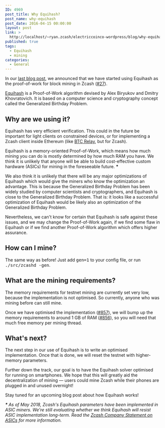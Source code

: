 ```yaml
---
ID: 4969
post_title: Why Equihash?
post_name: why-equihash
post_date: 2016-04-15 00:00:00
layout: post
link: >
  http://localhost/~ryan.zcash/electriccoinco-wordpress/blog/why-equihash/
published: true
tags:
  - Equihash
  - mining
categories:
  - General
---
```

<p>In our <a class="reference external" href="/blog/new-alpha-release-equihash-and-founders-reward/">last blog post</a>, we announced that we have started using Equihash as the proof-of-work for block mining in Zcash (<a class="reference external" href="https://github.com/zcash/zcash/issues/27">#27</a>).</p>
<p><a class="reference external" href="https://web.archive.org/web/20180304090546/http://wp.internetsociety.org/ndss/wp-content/uploads/sites/25/2017/09/equihash-asymmetric-proof-of-work-based-generalized-birthday-problem.pdf" target="_blank" rel="noopener noreferrer">Equihash</a> is a Proof-of-Work algorithm devised by Alex Biryukov and Dmitry Khovratovich. It is based on a computer science and cryptography concept called the Generalized Birthday Problem.</p>
<div id="why-are-we-using-it" class="section">
<h2>Why are we using it?</h2>
<p>Equihash has very efficient verification. This could in the future be important for light clients on constrained devices, or for implementing a Zcash client inside Ethereum (like <a class="reference external" href="http://btcrelay.org/">BTC Relay</a>, but for Zcash).</p>
<p>Equihash is a memory-oriented Proof-of-Work, which means how much mining you can do is mostly determined by how much RAM you have. We think it is unlikely that anyone will be able to build cost-effective custom hardware (ASICs) for mining in the foreseeable future. <strong>*</strong></p>
<p>We also think it is unlikely that there will be any major optimizations of Equihash which would give the miners who know the optimization an advantage. This is because the Generalized Birthday Problem has been widely studied by computer scientists and cryptographers, and Equihash is close to the Generalized Birthday Problem. That is: it looks like a successful optimization of Equihash would be likely also an optimization of the Generalized Birthday Problem.</p>
<p>Nevertheless, we can't know for certain that Equihash is safe against these issues, and we may change the Proof-of-Work again, if we find some flaw in Equihash or if we find another Proof-of-Work algorithm which offers higher assurance.</p>
</div>
<div id="how-can-i-mine" class="section">
<h2>How can I mine?</h2>
<p>The same way as before! Just add <tt class="docutils literal">gen=1</tt> to your config file, or run <tt class="docutils literal">./src/zcashd <span class="pre">-gen</span></tt>.</p>
</div>
<div id="what-are-the-mining-requirements" class="section">
<h2>What are the mining requirements?</h2>
<p>The memory requirements for testnet mining are currently set very low, because the implementation is not optimised. So currently, anyone who was mining before can still mine.</p>
<p>Once we have optimised the implementation (<a class="reference external" href="https://github.com/zcash/zcash/issues/857">#857</a>), we will bump up the memory requirements to around 1 GB of RAM (<a class="reference external" href="https://github.com/zcash/zcash/issues/856">#856</a>), so you will need that much free memory per mining thread.</p>
</div>
<div id="what-s-next" class="section">
<h2>What's next?</h2>
<p>The next step in our use of Equihash is to write an optimised implementation. Once that is done, we will reset the testnet with higher-memory parameters.</p>
<p>Further down the track, our goal is to have the Equihash solver optimised for running on smartphones. We hope that this will greatly aid the decentralization of mining — users could mine Zcash while their phones are plugged in and unused overnight!</p>
<p>Stay tuned for an upcoming blog post about how Equihash works!</p>
<p><em><strong>*&nbsp;</strong><span class="blob-code-inner blob-code-marker-addition">As of May 2018, <span class="x x-first x-last">Zcash's Equihash parameters have </span>been implemented in ASIC miners.<span class="x x-first"> We're still evaluating whether we think Equihash will resist ASIC implementation long-term. </span></span>Read the <a href="/blog/zcash-company-statement-on-asics/">Zcash Company Statement on ASICs</a> for more information.</em></p>
</div>
